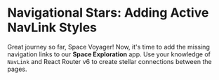 # Navigational Stars: Adding Active NavLink Styles

Great journey so far, Space Voyager! Now, it's time to add the missing navigation links to our **Space Exploration** app. Use your knowledge of `NavLink` and React Router v6 to create stellar connections between the pages.
